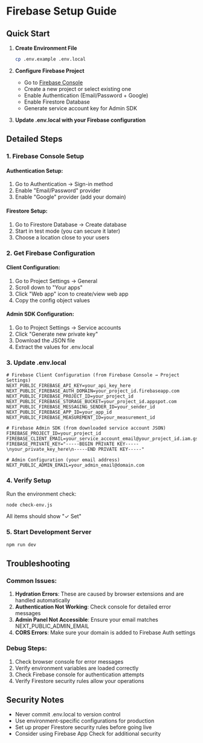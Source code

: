 # Firebase Setup Guide

## Quick Start

1. **Create Environment File**
   ```bash
   cp .env.example .env.local
   ```

2. **Configure Firebase Project**
   - Go to [Firebase Console](https://console.firebase.google.com/)
   - Create a new project or select existing one
   - Enable Authentication (Email/Password + Google)
   - Enable Firestore Database
   - Generate service account key for Admin SDK

3. **Update .env.local with your Firebase configuration**

## Detailed Steps

### 1. Firebase Console Setup

#### Authentication Setup:
1. Go to Authentication → Sign-in method
2. Enable "Email/Password" provider
3. Enable "Google" provider (add your domain)

#### Firestore Setup:
1. Go to Firestore Database → Create database
2. Start in test mode (you can secure it later)
3. Choose a location close to your users

### 2. Get Firebase Configuration

#### Client Configuration:
1. Go to Project Settings → General
2. Scroll down to "Your apps" 
3. Click "Web app" icon to create/view web app
4. Copy the config object values

#### Admin SDK Configuration:
1. Go to Project Settings → Service accounts
2. Click "Generate new private key"
3. Download the JSON file
4. Extract the values for .env.local

### 3. Update .env.local

```env
# Firebase Client Configuration (from Firebase Console → Project Settings)
NEXT_PUBLIC_FIREBASE_API_KEY=your_api_key_here
NEXT_PUBLIC_FIREBASE_AUTH_DOMAIN=your_project_id.firebaseapp.com
NEXT_PUBLIC_FIREBASE_PROJECT_ID=your_project_id
NEXT_PUBLIC_FIREBASE_STORAGE_BUCKET=your_project_id.appspot.com
NEXT_PUBLIC_FIREBASE_MESSAGING_SENDER_ID=your_sender_id
NEXT_PUBLIC_FIREBASE_APP_ID=your_app_id
NEXT_PUBLIC_FIREBASE_MEASUREMENT_ID=your_measurement_id

# Firebase Admin SDK (from downloaded service account JSON)
FIREBASE_PROJECT_ID=your_project_id
FIREBASE_CLIENT_EMAIL=your_service_account_email@your_project_id.iam.gserviceaccount.com
FIREBASE_PRIVATE_KEY="-----BEGIN PRIVATE KEY-----\nyour_private_key_here\n-----END PRIVATE KEY-----"

# Admin Configuration (your email address)
NEXT_PUBLIC_ADMIN_EMAIL=your_admin_email@domain.com
```

### 4. Verify Setup

Run the environment check:
```bash
node check-env.js
```

All items should show "✓ Set"

### 5. Start Development Server

```bash
npm run dev
```

## Troubleshooting

### Common Issues:

1. **Hydration Errors**: These are caused by browser extensions and are handled automatically
2. **Authentication Not Working**: Check console for detailed error messages
3. **Admin Panel Not Accessible**: Ensure your email matches NEXT_PUBLIC_ADMIN_EMAIL
4. **CORS Errors**: Make sure your domain is added to Firebase Auth settings

### Debug Steps:

1. Check browser console for error messages
2. Verify environment variables are loaded correctly
3. Check Firebase console for authentication attempts
4. Verify Firestore security rules allow your operations

## Security Notes

- Never commit .env.local to version control
- Use environment-specific configurations for production
- Set up proper Firestore security rules before going live
- Consider using Firebase App Check for additional security
